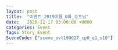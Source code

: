 ```yaml
---
layout: post
title:  "이벤트_2019여름_0화_오프닝"
date:   2020-12-17 03:00:00 +0000
categories: Event
Tags: Story Event
SceneCode: ["scene_evt190627_cp0_q1_s10"]
---
```

